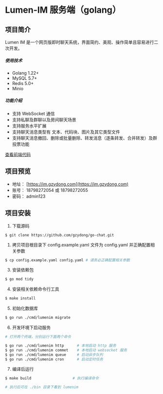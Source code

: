 # Lumen-IM 服务端（golang）

## 项目简介

Lumen IM 是一个网页版即时聊天系统，界面简约、美观、操作简单且容易进行二次开发。

##### 使用技术

- Golang 1.22+
- MySQL 5.7+
- Redis 5.0+
- Minio

##### 功能介绍

- 支持 WebSocket 通信
- 支持私聊及群聊以及房间聊天场景
- 支持服务水平扩展
- 支持聊天消息类型有 文本、代码块、图片及其它类型文件
- 支持聊天消息撤回、删除或批量删除、转发消息（逐条转发、合并转发）及群投票功能

[查看前端代码](https://github.com/gzydong/LumenIM)

## 项目预览

- 地址： [https://im.gzydong.com](https://im.gzydong.com)
- 账号： 18798272054 或 18798272055
- 密码： admin123

## 项目安装

1. 下载源码

```git
$ git clone https://github.com/gzydong/go-chat.git
```

1. 拷贝项目根目录下 config.example.yaml 文件为 config.yaml 并正确配置相关参数

``` bash
$ cp config.example.yaml config.yaml # 请务必正确配置相关参数
```

3. 安装依赖包

``` bash
$ go mod tidy
```

4. 安装相关依赖命令行工具

``` bash
$ make install
```

5. 初始化数据库

``` bash
$ go run ./cmd/lumenim migrate
```

6. 开发环境下启动服务

``` bash
# 打开两个终端，分别运行下面两个命令

$ go run ./cmd/lumenim http      # 本地启动 http 服务
$ go run ./cmd/lumenim commet    # 本地启动 websocket 服务
$ go run ./cmd/lumenim queue     # 启动异步队列
$ go run ./cmd/lumenim cron      # 启动定时任务
```

7. 编译后运行

``` bash
$ make build                   # 执行编译命令

# 执行后可在 ./bin 目录下看到 lumenim
```